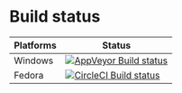 Build status
============
| Platforms    | Status |
| ------------ | ------ |
| Windows      | [![AppVeyor Build status](https://ci.appveyor.com/api/projects/status/pjksa30ka4bdtf6s/branch/master?svg=true)](https://ci.appveyor.com/project/motor-dev/Motor/branch/master) |
| Fedora       | [![CircleCI Build status](https://circleci.com/gh/motor-dev/Motor.svg?style=shield&circle-token=:circle-token)](https://circleci.com/gh/motor-dev/Motor/) |

